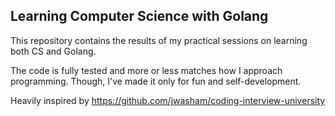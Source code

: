 ## Learning Computer Science with Golang

This repository contains the results of my practical sessions on learning both CS and Golang.

The code is fully tested and more or less matches how I approach programming. Though, I've made it only for fun and self-development.

Heavily inspired by https://github.com/jwasham/coding-interview-university
